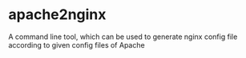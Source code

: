 apache2nginx
============

A command line tool, which can be used to generate nginx config file according to given config files of Apache